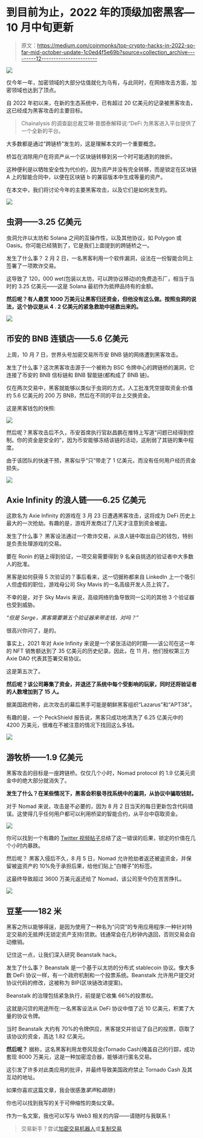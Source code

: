 # 到目前为止，2022 年的顶级加密黑客—10 月中旬更新

> 原文：<https://medium.com/coinmonks/top-crypto-hacks-in-2022-so-far-mid-october-update-1c0ed4f5e69b?source=collection_archive---------12----------------------->

![](img/0e42724b564e8d7e68f7e5a91d372c82.png)

仅今年一年，加密领域的大部分估值就化为乌有，与此同时，在网络攻击方面，加密领域也达到了顶点。

自 2022 年初以来，在新的生态系统中，已有超过 20 亿美元的记录被黑客攻击，这已经成为黑客攻击的主要目标。

> Chainalysis 的调查副总裁艾琳·普朗泰解释说:“DeFi 为黑客进入平台提供了一个全新的平台。

大多数都是通过“跨链桥”发生的，这是理解本文的一个重要概念。

桥旨在消除用户在将资产从一个区块链转移到另一个时可能遇到的挫折。

这种便利是以牺牲安全性为代价的，因为资产并没有完全转移，而是锁定在区块链 A 上的智能合同中，以便在区块链 b 的兼容版本中生成等量的资产。

在本文中，我们将讨论今年的主要黑客攻击，以及它们是如何发生的。

![](img/33b65b849ce6c9f805965f59d76783a9.png)

## 虫洞——3.25 亿美元

虫洞允许以太坊和 Solana 之间的互操作性，以及其他协议，如 Polygon 或 Oasis。你可能已经猜到了，它是我们上面提到的跨链桥之一。

发生了什么事？
2 月 2 日，一名黑客利用一个软件漏洞，设法在一份智能合同上签署了一项欺诈交易。

这导致了 120，000 wet(包装以太坊，可以跨协议移动)的免费造币厂，相当于当时的 3.25 亿美元——这是 Solana 最初作为抵押品持有的金额。

**然后呢？有人悬赏 1000 万美元让黑客归还资金，但他没有这么做。按照虫洞的说法，这个协议是从 4 . 2 亿美元的紧急救助中拯救出来的。**

![](img/f0d25c1087fb34b3b6f466259cdcdda0.png)

## 币安的 BNB 连锁店——5.6 亿美元

上周，10 月 7 日，世界头号加密交易所币安 BNB 链的网络遭到黑客攻击。

发生了什么事？这次黑客攻击源于一个被称为 BSC 令牌中心的跨链桥的漏洞，它连接了币安的 BNB 信标链和 BNB 智能链(都构成了 BNB 链)。

仅在两次交易中，黑客就能够以类似于虫洞的方式，人工批准凭空提取资金:价值约 5.6 亿美元的 200 万 BNB，然后在不同的平台上交换资金。

这是黑客钱包的快照:

![](img/7c92ae3cab3e45397a9e17ba500d7536.png)

然后呢？黑客攻击后不久，币安首席执行官赵昌鹏在推特上写道“问题已经得到控制。你的资金是安全的”，因为币安能够冻结该链的活动，这削弱了其链的集中程度。

由于该团队的快速干预，黑客似乎“只”带走了 1 亿美元，而没有任何用户经历资金损失。

![](img/c5301bb67085973491f000622b23f56d.png)

## **Axie Infinity 的浪人链——6.25 亿美元**

这款名为 Axie Infinity 的游戏在 3 月 23 日遭遇黑客攻击，这将成为 DeFi 历史上最大的一次抢劫。有趣的是，游戏开发商过了几天才注意到资金被盗。

发生了什么事？
黑客设法通过一个欺诈交易，从浪人链中取出自己的钱包，特别是负责处理游戏的交易。

要在 Ronin 的链上得到验证，一项交易需要得到 9 名亲自挑选的验证者中大多数人的批准。

黑客是如何获得 5 次验证的？事后看来，这一切据称都来自 LinkedIn 上一个吸引人但虚假的职位，游戏母公司 Sky Mavis 的一名高级开发人员上钩了。

不幸的是，对于 Sky Mavis 来说，高级网络钓鱼导致同一公司的其他 3 个验证器也受到威胁。

*“但是 Serge，黑客需要第五个验证器来带走钱，对吗？”*

很高兴你问了，是的。

事实上，2021 年对 Axie Infinity 来说是一个紧张活动的时期——该公司在这一年的 NFT 销售额达到了 35 亿美元的历史纪录。因此，在 11 月，他们授权第三方 Axie DAO 代表其签署交易协议。

这是第五次了。

**然后呢？该公司筹集了资金，并退还了系统中每个受影响的玩家，同时还将验证者的人数增加到了 15 人。**

据美国政府称，此次攻击的幕后黑手可能是朝鲜黑客组织“Lazarus”和“APT38”。

有趣的是，一个 PeckShield 报告说，黑客只成功地清洗了 6.25 亿美元中的 4200 万美元，很难在不被注意的情况下找回这么多钱。

![](img/0337c54e0018b5cf39808bf75390425b.png)

## 游牧桥——1.9 亿美元

黑客攻击的目标是一座跨链桥。仅仅几个小时，Nomad protocol 的 1.9 亿美元资金中的绝大部分就消失了。

**发生了什么？在某些情况下，黑客会积极寻找系统中的漏洞，从协议中骗取钱财。**

对于 Nomad 来说，攻击是不必要的，因为 8 月 2 日当天的每日更新包含代码错误。这使得几乎任何用户都可以利用桥梁的智能合约，从平台中窃取资金。

![](img/de0771d528a443b2a89331cf5aa8b4a7.png)

你可以找到一个有趣的 [Twitter 视频帖子](https://twitter.com/HsakaTrades/status/1554254701994156033?s=20&t=764zFEk5FjgQVZjnuOh13w)总结了这一错误的后果，锁定的价值在几个小时内暴跌。

然后呢？
黑客入侵后不久，8 月 5 日，Nomad 允许抢劫者返还被盗资金，并保留被盗资产的 10%免于承担后果，给他们贴上“白帽子”的标签。

这最终导致超过 3600 万美元返还给了 Nomad，该公司至今仍在苦苦挣扎。

![](img/8748729d0210c6f44895b4cd4ef6f4c5.png)

## 豆茎——182 米

黑客之所以能够得逞，是因为使用了一种名为“闪贷”的专用应用程序:一种针对特定交易的无抵押(无锁定资产支持)贷款。钱通常会在几秒钟内退回，否则交易会自动撤销。

记住这一点，让我们深入研究 Beanstalk hack。

发生了什么事？
Beanstalk 是一个基于以太坊的分布式 stablecoin 协议。像大多数 DeFi 协议一样，有一个政府机制和一个投票系统。Beanstalk 允许用户提交对协议代码的修改，这被称为 BIP(区块链改进提案)。

Beanstalk 的治理包括紧急执行，前提是它收集 66%的投票权。

这就是闪贷的用途所在:一名黑客设法从 DeFi 协议中借了近 10 亿美元，积累了大量的协议令牌。

当时 Beanstalk 大约有 70%的令牌供应，黑客提交并验证了自己的投票，窃取了该协议的资金，高达 1.82 亿美元。

**然后呢？** 据称，这名黑客利用龙卷风现金(Tornado Cash)掩盖自己的行踪，成功套现 8000 万美元，这是一种加密混合器，能够进行匿名交易。

这引发了许多对此类应用的批评，并最终导致美国政府禁止 Tornado Cash 及其互动的地址。

如果你喜欢这篇文章，我会很感激*掌声*和*跟随*:)

你也可以找到我写的关于可伸缩性的类似文章。

作为一名文案，我也可以写与 Web3 相关的内容——请随时与我联系！

> 交易新手？尝试[加密交易机器人](/coinmonks/crypto-trading-bot-c2ffce8acb2a)或[复制交易](/coinmonks/top-10-crypto-copy-trading-platforms-for-beginners-d0c37c7d698c)